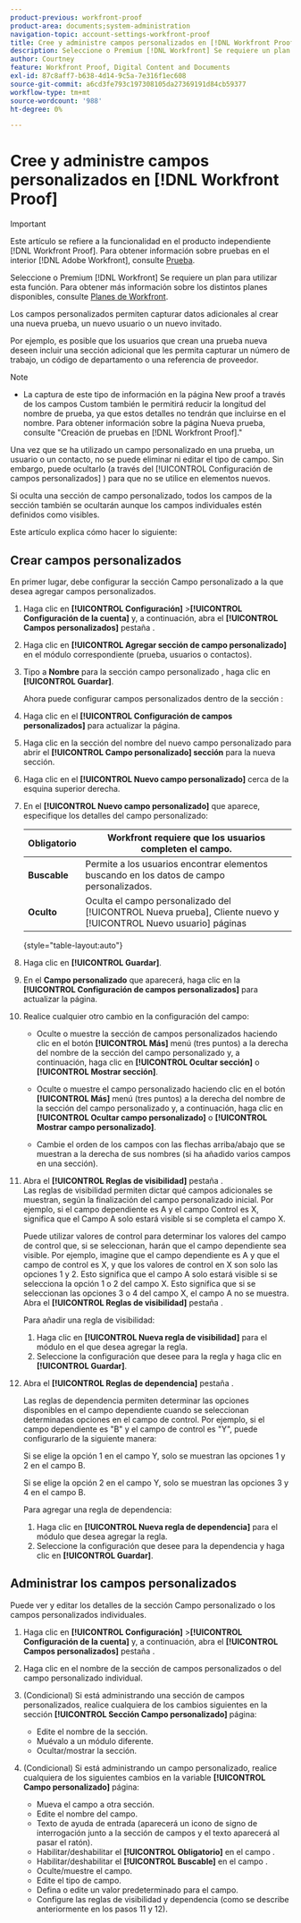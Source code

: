 ```yaml
---
product-previous: workfront-proof
product-area: documents;system-administration
navigation-topic: account-settings-workfront-proof
title: Cree y administre campos personalizados en [!DNL Workfront Proof]
description: Seleccione o Premium [!DNL Workfront] Se requiere un plan para utilizar esta función. Para obtener más información sobre los distintos planes disponibles, consulte Planes de Workfront.
author: Courtney
feature: Workfront Proof, Digital Content and Documents
exl-id: 87c8aff7-b638-4d14-9c5a-7e316f1ec608
source-git-commit: a6cd3fe793c197308105da27369191d84cb59377
workflow-type: tm+mt
source-wordcount: '988'
ht-degree: 0%

---
```


# Cree y administre campos personalizados en [!DNL Workfront Proof]

>[!IMPORTANT]
>
>Este artículo se refiere a la funcionalidad en el producto independiente [!DNL Workfront Proof]. Para obtener información sobre pruebas en el interior [!DNL Adobe Workfront], consulte [Prueba](../../../review-and-approve-work/proofing/proofing.md).

Seleccione o Premium [!DNL Workfront] Se requiere un plan para utilizar esta función. Para obtener más información sobre los distintos planes disponibles, consulte [Planes de Workfront](https://www.workfront.com/plans).

Los campos personalizados permiten capturar datos adicionales al crear una nueva prueba, un nuevo usuario o un nuevo invitado.

Por ejemplo, es posible que los usuarios que crean una prueba nueva deseen incluir una sección adicional que les permita capturar un número de trabajo, un código de departamento o una referencia de proveedor.

>[!NOTE]
>
>* La captura de este tipo de información en la página New proof a través de los campos Custom también le permitirá reducir la longitud del nombre de prueba, ya que estos detalles no tendrán que incluirse en el nombre. Para obtener información sobre la página Nueva prueba, consulte &quot;Creación de pruebas en [!DNL Workfront Proof].&quot;
>
>Una vez que se ha utilizado un campo personalizado en una prueba, un usuario o un contacto, no se puede eliminar ni editar el tipo de campo. Sin embargo, puede ocultarlo (a través del [!UICONTROL Configuración de campos personalizados] ) para que no se utilice en elementos nuevos.
>
>Si oculta una sección de campo personalizado, todos los campos de la sección también se ocultarán aunque los campos individuales estén definidos como visibles.

Este artículo explica cómo hacer lo siguiente:

## Crear campos personalizados

En primer lugar, debe configurar la sección Campo personalizado a la que desea agregar campos personalizados.

1. Haga clic en **[!UICONTROL Configuración]** >**[!UICONTROL Configuración de la cuenta]** y, a continuación, abra el **[!UICONTROL Campos personalizados]** pestaña .

1. Haga clic en **[!UICONTROL Agregar sección de campo personalizado]** en el módulo correspondiente (prueba, usuarios o contactos).
1. Tipo a **Nombre** para la sección campo personalizado , haga clic en **[!UICONTROL Guardar]**.

   Ahora puede configurar campos personalizados dentro de la sección :

1. Haga clic en el **[!UICONTROL Configuración de campos personalizados]** para actualizar la página.
1. Haga clic en la sección del nombre del nuevo campo personalizado para abrir el **[!UICONTROL Campo personalizado] sección** para la nueva sección.
1. Haga clic en el **[!UICONTROL Nuevo campo personalizado]** cerca de la esquina superior derecha.
1. En el **[!UICONTROL Nuevo campo personalizado]** que aparece, especifique los detalles del campo personalizado:

   | **Obligatorio** | Workfront requiere que los usuarios completen el campo. |
   |---|---|
   | **Buscable** | Permite a los usuarios encontrar elementos buscando en los datos de campo personalizados. |
   | **Oculto** | Oculta el campo personalizado del [!UICONTROL Nueva prueba], Cliente nuevo y [!UICONTROL Nuevo usuario] páginas |

   {style=&quot;table-layout:auto&quot;}

1. Haga clic en **[!UICONTROL Guardar]**.
1. En el **Campo personalizado** que aparecerá, haga clic en la **[!UICONTROL Configuración de campos personalizados]** para actualizar la página.

1. Realice cualquier otro cambio en la configuración del campo:

   * Oculte o muestre la sección de campos personalizados haciendo clic en el botón **[!UICONTROL Más]** menú (tres puntos) a la derecha del nombre de la sección del campo personalizado y, a continuación, haga clic en **[!UICONTROL Ocultar sección]** o **[!UICONTROL Mostrar sección]**.

   * Oculte o muestre el campo personalizado haciendo clic en el botón **[!UICONTROL Más]** menú (tres puntos) a la derecha del nombre de la sección del campo personalizado y, a continuación, haga clic en **[!UICONTROL Ocultar campo personalizado]** o **[!UICONTROL Mostrar campo personalizado]**.

   * Cambie el orden de los campos con las flechas arriba/abajo que se muestran a la derecha de sus nombres (si ha añadido varios campos en una sección).

1. Abra el **[!UICONTROL Reglas de visibilidad]** pestaña .\
   Las reglas de visibilidad permiten dictar qué campos adicionales se muestran, según la finalización del campo personalizado inicial. Por ejemplo, si el campo dependiente es A y el campo Control es X, significa que el Campo A solo estará visible si se completa el campo X.

   Puede utilizar valores de control para determinar los valores del campo de control que, si se seleccionan, harán que el campo dependiente sea visible. Por ejemplo, imagine que el campo dependiente es A y que el campo de control es X, y que los valores de control en X son solo las opciones 1 y 2. Esto significa que el campo A solo estará visible si se selecciona la opción 1 o 2 del campo X. Esto significa que si se seleccionan las opciones 3 o 4 del campo X, el campo A no se muestra. Abra el **[!UICONTROL Reglas de visibilidad]** pestaña .

   Para añadir una regla de visibilidad:

   1. Haga clic en **[!UICONTROL Nueva regla de visibilidad]** para el módulo en el que desea agregar la regla.
   1. Seleccione la configuración que desee para la regla y haga clic en **[!UICONTROL Guardar]**.

1. Abra el **[!UICONTROL Reglas de dependencia]** pestaña .

   Las reglas de dependencia permiten determinar las opciones disponibles en el campo dependiente cuando se seleccionan determinadas opciones en el campo de control. Por ejemplo, si el campo dependiente es &quot;B&quot; y el campo de control es &quot;Y&quot;, puede configurarlo de la siguiente manera:

   Si se elige la opción 1 en el campo Y, solo se muestran las opciones 1 y 2 en el campo B.

   Si se elige la opción 2 en el campo Y, solo se muestran las opciones 3 y 4 en el campo B.

   Para agregar una regla de dependencia:

   1. Haga clic en **[!UICONTROL Nueva regla de dependencia]** para el módulo que desea agregar la regla.
   1. Seleccione la configuración que desee para la dependencia y haga clic en **[!UICONTROL Guardar]**.

## Administrar los campos personalizados

Puede ver y editar los detalles de la sección Campo personalizado o los campos personalizados individuales.

1. Haga clic en **[!UICONTROL Configuración]** >**[!UICONTROL Configuración de la cuenta]** y, a continuación, abra el **[!UICONTROL Campos personalizados]** pestaña .

1. Haga clic en el nombre de la sección de campos personalizados o del campo personalizado individual.
1. (Condicional) Si está administrando una sección de campos personalizados, realice cualquiera de los cambios siguientes en la sección **[!UICONTROL Sección Campo personalizado]** página:

   * Edite el nombre de la sección.
   * Muévalo a un módulo diferente.
   * Ocultar/mostrar la sección.

1. (Condicional) Si está administrando un campo personalizado, realice cualquiera de los siguientes cambios en la variable **[!UICONTROL Campo personalizado]** página:

   * Mueva el campo a otra sección.
   * Edite el nombre del campo.
   * Texto de ayuda de entrada (aparecerá un icono de signo de interrogación junto a la sección de campos y el texto aparecerá al pasar el ratón).
   * Habilitar/deshabilitar el **[!UICONTROL Obligatorio]** en el campo .
   * Habilitar/deshabilitar el **[!UICONTROL Buscable]** en el campo .
   * Oculte/muestre el campo.
   * Edite el tipo de campo.
   * Defina o edite un valor predeterminado para el campo.
   * Configure las reglas de visibilidad y dependencia (como se describe anteriormente en los pasos 11 y 12).
